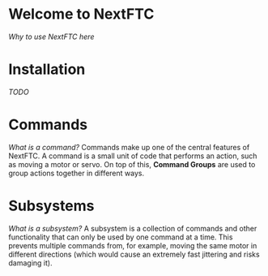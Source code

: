 # Welcome to NextFTC

*Why to use NextFTC here*

# Installation

_TODO_

# Commands

_What is a command?_ Commands make up one of the central features of NextFTC. A command is a small
unit of code that performs an action, such as moving a motor or servo. On top of this, **Command
Groups** are used to group actions together in different ways. 

# Subsystems

_What is a subsystem?_ A subsystem is a collection of commands and other functionality that can only
be used by one command at a time. This prevents multiple commands from, for example, moving the same
motor in different directions (which would cause an extremely fast jittering and risks damaging it).